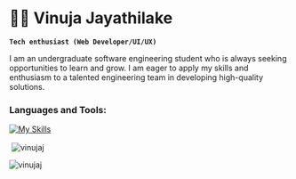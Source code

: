 # 🏄‍♂️ Vinuja Jayathilake

**`Tech enthusiast (Web Developer/UI/UX)`**

I am an undergraduate software engineering student who is always seeking opportunities to learn and grow. I am eager to apply my skills and enthusiasm to a talented engineering team in developing high-quality solutions.
<h3 align="left">Languages and Tools:</h3>

[![My Skills](https://skillicons.dev/icons?i=js,html,css,py,java,r,kotlin,dart,figma,flutter,vscode,idea,androidstudio,ps)](https://skillicons.dev)
<p>&nbsp;<img align="center" src="https://github-readme-stats.vercel.app/api?username=vinujaj&show_icons=true&locale=en" alt="vinujaj" /></p>

<p><img align="left" src="https://github-readme-stats.vercel.app/api/top-langs?username=vinujaj&show_icons=true&locale=en&layout=compact" alt="vinujaj" /></p>

